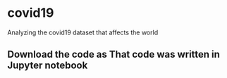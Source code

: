 # covid19
Analyzing the covid19 dataset that affects the world
## Download the code as That code was written in Jupyter notebook
